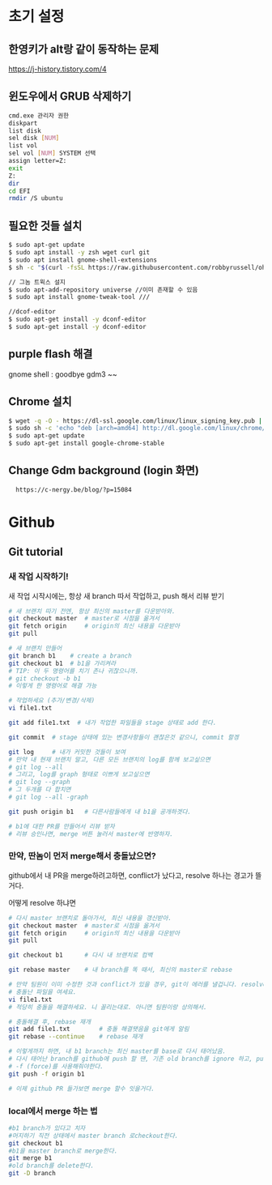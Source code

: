 # 초기 설정

## 한영키가 alt랑 같이 동작하는 문제
https://j-history.tistory.com/4

## 윈도우에서 GRUB 삭제하기
```BASH
cmd.exe 관리자 권한
diskpart
list disk
sel disk [NUM]
list vol
sel vol [NUM] SYSTEM 선택
assign letter=Z:
exit
Z:
dir
cd EFI
rmdir /S ubuntu
```

## 필요한 것들 설치
```bash
$ sudo apt-get update
$ sudo apt install -y zsh wget curl git
$ sudo apt install gnome-shell-extensions
$ sh -c "$(curl -fsSL https://raw.githubusercontent.com/robbyrussell/oh-my-zsh/master/tools/install.sh)"

// 그놈 트윅스 설지
$ sudo apt-add-repository universe //이미 존재할 수 있음
$ sudo apt install gnome-tweak-tool ///

//dcof-editor
$ sudo apt-get install -y dconf-editor
$ sudo apt-get install -y dconf-editor
```

## purple flash 해결
  gnome shell : goodbye gdm3 ~~

## Chrome 설치
```BASH
$ wget -q -O - https://dl-ssl.google.com/linux/linux_signing_key.pub | sudo apt-key add -
$ sudo sh -c 'echo "deb [arch=amd64] http://dl.google.com/linux/chrome/deb/ stable main" >> /etc/apt/sources.list.d/google.list'
$ sudo apt-get update
$ sudo apt-get install google-chrome-stable
```

## Change Gdm background (login 화면)
```bash
  https://c-nergy.be/blog/?p=15084
```

# Github 

## Git tutorial

### 새 작업 시작하기!

새 작업 시작시에는, 항상 새 branch 따서 작업하고, push 해서 리뷰 받기

```bash
# 새 브랜치 따기 전엔, 항상 최신의 master를 다운받아와.
git checkout master  # master로 시점을 옮겨서
git fetch origin     # origin의 최신 내용을 다운받아
git pull

# 새 브랜치 만들어
git branch b1    # create a branch
git checkout b1  # b1을 가리켜라
# TIP: 이 두 명령어를 치기 존나 귀찮으니까. 
# git checkout -b b1 
# 이렇게 한 명령어로 해결 가능

# 작업하세요 (추가/변경/삭제)
vi file1.txt

git add file1.txt  # 내가 작업한 파일들을 stage 상태로 add 한다.

git commit  # stage 상태에 있는 변경사항들이 괜찮은것 같으니, commit 할겡

git log     # 내가 커밋한 것들이 보여
# 만약 내 현재 브랜치 말고, 다른 모든 브랜치의 log를 함께 보고싶으면
# git log --all
# 그리고, log를 graph 형태로 이쁘게 보고싶으면
# git log --graph
# 그 두개를 다 합치면
# git log --all -graph

git push origin b1   # 다른사람들에게 내 b1을 공개하겟다.

# b1에 대한 PR를 만들어서 리뷰 받자
# 리뷰 승인나면, merge 버튼 눌러서 master에 반영하자.
```

### 만약, 딴놈이 먼저 merge해서 충돌났으면?

github에서 내 PR을 merge하려고하면, conflict가 났다고, resolve 하나는 경고가 뜰거다.

어떻게 resolve 하냐면

```bash
# 다시 master 브랜치로 돌아가서, 최신 내용을 갱신받아.
git checkout master  # master로 시점을 옮겨서
git fetch origin     # origin의 최신 내용을 다운받아
git pull

git checkout b1      # 다시 내 브랜치로 컴백

git rebase master    # 내 branch를 똑 때서, 최신의 master로 rebase

# 만약 팀원이 이미 수정한 것과 conflict가 있을 경우, git이 에러를 낼겁니다. resolve 하라고,
# 충돌난 파일을 여세요.
vi file1.txt
# 적당히 충돌을 해결하세요. 니 꼴리는대로. 아니면 팀원이랑 상의해서.

# 충돌해결 후, rebase 재개
git add file1.txt        # 충돌 해결됏음을 git에게 알림
git rebase --continue    # rebase 재개

# 이렇게까지 하면, 내 b1 branch는 최신 master를 base로 다시 태어났음.
# 다시 태어난 branch를 github에 push 할 땐, 기존 old branch를 ignore 하고, push할수잇도록,
# -f (force)를 사용해줘야한다.
git push -f origin b1

# 이제 github PR 들가보면 merge 할수 잇을거다.
```
### local에서 merge 하는 법
```bash
#b1 branch가 있다고 치자
#머지하기 직전 상태에서 master branch 로checkout한다. 
git checkout b1 
#b1을 master branch로 merge한다.
git merge b1
#old branch를 delete한다.
git -D branch
